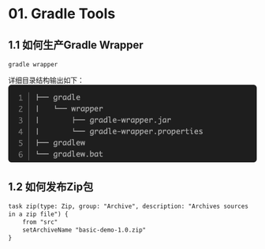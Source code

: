 # 01. Gradle Tools

## 1.1 如何生产Gradle Wrapper

```shell
gradle wrapper
```
详细目录结构输出如下：
![gradle-wrapper目录结构](../images/tools/03_01.png)

## 1.2 如何发布Zip包

```
task zip(type: Zip, group: "Archive", description: "Archives sources in a zip file") {
    from "src"
    setArchiveName "basic-demo-1.0.zip"
}
```

